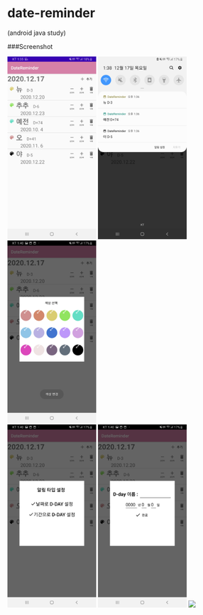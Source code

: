 # date-reminder
(android java study)

###Screenshot

<div>
<img width = "200" src = "https://github.com/JooJiyun/date-reminder/blob/main/screenshot/main.jpg">
<img width = "200" src = "https://github.com/JooJiyun/date-reminder/blob/main/screenshot/notification.jpg">
<img width = "200" src = "https://github.com/JooJiyun/date-reminder/blob/main/screenshot/colorPicker.jpg">
</div>

<div>
<img width = "200" src = "https://github.com/JooJiyun/date-reminder/blob/main/screenshot/insertDate.jpg">
<img width = "200" src = "https://github.com/JooJiyun/date-reminder/blob/main/screenshot/inesrtByDate.jpg">
<img width = "200" src = "https://github.com/JooJiyun/date-reminder/blob/main/screenshot/inesrtByLast.jpg">
</div>